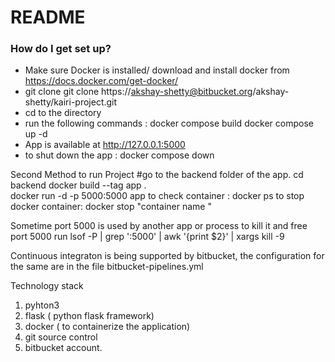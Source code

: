 # README #


### How do I get set up? ###

* Make sure Docker is installed/ download and install docker from https://docs.docker.com/get-docker/
* git clone git clone https://akshay-shetty@bitbucket.org/akshay-shetty/kairi-project.git
* cd to the directory 
* run the following commands :
    docker compose build 
    docker compose up -d 
* App is available at http://127.0.0.1:5000
* to shut down the app : docker compose down 

Second Method to run Project 
#go to the backend folder of the app. 
cd backend 
docker build --tag app .  
docker run -d -p 5000:5000 app
to check container : docker ps 
to stop docker container:  docker stop "container name "

Sometime port 5000 is used by another app or process to kill it and free port 5000 run 
lsof -P | grep ':5000' | awk '{print $2}' | xargs kill -9


Continuous integraton is being supported by bitbucket, the configuration for the same are in the file bitbucket-pipelines.yml


Technology stack 
1. pyhton3
2. flask ( python flask framework)
3. docker ( to containerize the application)
4. git source control 
5. bitbucket account.

